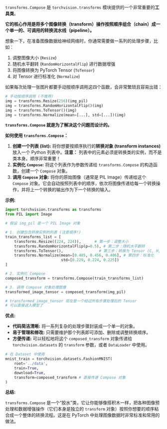 `transforms.Compose` 是 `torchvision.transforms` 模块提供的一个非常重要的**工具类**。

**它的核心作用是将多个图像转换（transform）操作按照顺序组合（chain）成一个单一的、可调用的转换流水线（pipeline）。**

想象一下，在准备图像数据给神经网络时，你通常需要做一系列的处理步骤，比如：

1.  调整图像大小 (`Resize`)
2.  随机水平翻转 (`RandomHorizontalFlip`) 进行数据增强
3.  将图像转换为 PyTorch Tensor (`ToTensor`)
4.  对 Tensor 进行标准化 (`Normalize`)

如果每次处理一张图片都要手动按顺序调用这四个函数，会非常繁琐且容易出错：

```python
# 手动按顺序调用 (不推荐)
img = transforms.Resize(256)(img_pil)
img = transforms.RandomHorizontalFlip()(img)
img = transforms.ToTensor()(img)
img = transforms.Normalize(mean=[...], std=[...])(img)
```

**`transforms.Compose` 就是为了解决这个问题而设计的。**

**如何使用 `transforms.Compose`：**

1.  **创建一个列表 (list):** 将你想要按顺序执行的**转换对象 (transform instances)** 放入一个 Python 列表中。**注意：** 列表中的元素必须是转换类的实例，而不是类本身。顺序非常重要！
2.  **实例化 `Compose`:** 将这个列表作为参数传递给 `transforms.Compose` 的构造函数，创建一个 `Compose` 对象。
3.  **调用 `Compose` 对象:** 将你的原始图像（通常是 PIL Image）传递给这个 `Compose` 对象。它会自动按照列表中的顺序，依次将图像传递给每一个转换操作，并将上一个转换的输出作为下一个转换的输入。

**示例:**

```python
import torchvision.transforms as transforms
from PIL import Image

# 假设 img_pil 是一个 PIL Image 对象

# 1. 创建包含转换实例的列表 (注意顺序!)
train_transforms_list = [
    transforms.Resize((224, 224)),      # 第一步：调整大小
    transforms.RandomHorizontalFlip(p=0.5), # 第二步：随机水平翻转
    transforms.ToTensor(),                # 第三步：转换为 Tensor (C, H, W), [0.0, 1.0]
    transforms.Normalize(mean=[0.485, 0.456, 0.406], # 第四步：标准化
                         std=[0.229, 0.224, 0.225])
]

# 2. 实例化 Compose
composed_transform = transforms.Compose(train_transforms_list)

# 3. 调用 Compose 对象处理图像
transformed_image_tensor = composed_transform(img_pil)

# transformed_image_tensor 现在是一个经过所有步骤处理后的 Tensor
# 可以直接送入模型了
```

**优点:**

*   **代码简洁清晰:** 将一系列复杂的处理步骤封装成一个单一的对象。
*   **易于管理和修改:** 只需要维护那个列表即可添加、删除或调整转换顺序。
*   **方便传递:** 可以轻松地将这个 `composed_transform` 对象传递给 `torchvision.datasets` 的 `transform` 参数，或者 `DataLoader` 中使用。

```python
# 在 Dataset 中使用
mnist_train = torchvision.datasets.FashionMNIST(
    root='../data',
    train=True,
    download=True,
    transform=composed_transform # 直接传递 Compose 对象
)
```

**总结:**

`transforms.Compose` 是一个“胶水”类，它让你能够像搭积木一样，把各种图像预处理和数据增强操作（它们本身是独立的 `transform` 对象）按照你想要的顺序粘合成一个整体的转换流程。这是在 PyTorch 中处理图像数据时非常标准和常用的做法。
